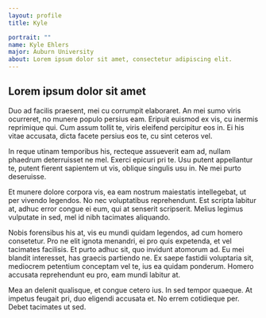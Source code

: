 ```yaml
---
layout: profile
title: Kyle

portrait: ""
name: Kyle Ehlers
major: Auburn University
about: Lorem ipsum dolor sit amet, consectetur adipiscing elit.
---
```

## Lorem ipsum dolor sit amet

Duo ad facilis praesent, mei cu corrumpit elaboraret. An mei sumo viris ocurreret, no munere populo persius eam. Eripuit euismod ex vis, cu inermis reprimique qui. Cum assum tollit te, viris eleifend percipitur eos in. Ei his vitae accusata, dicta facete persius eos te, cu sint ceteros vel.

In reque utinam temporibus his, recteque assueverit eam ad, nullam phaedrum deterruisset ne mel. Exerci epicuri pri te. Usu putent appellantur te, putent fierent sapientem ut vis, oblique singulis usu in. Ne mei purto deseruisse.

Et munere dolore corpora vis, ea eam nostrum maiestatis intellegebat, ut per vivendo legendos. No nec voluptatibus reprehendunt. Est scripta labitur at, adhuc error congue ei eum, qui at senserit scripserit. Melius legimus vulputate in sed, mel id nibh tacimates aliquando.

Nobis forensibus his at, vis eu mundi quidam legendos, ad cum homero consetetur. Pro ne elit ignota menandri, ei pro quis expetenda, et vel tacimates facilisis. Et purto adhuc sit, quo invidunt atomorum ad. Eu mei blandit interesset, has graecis partiendo ne. Ex saepe fastidii voluptaria sit, mediocrem petentium conceptam vel te, ius ea quidam ponderum. Homero accusata reprehendunt eu pro, eam mundi labitur at.

Mea an delenit qualisque, et congue cetero ius. In sed tempor quaeque. At impetus feugait pri, duo eligendi accusata et. No errem cotidieque per. Debet tacimates ut sed.
